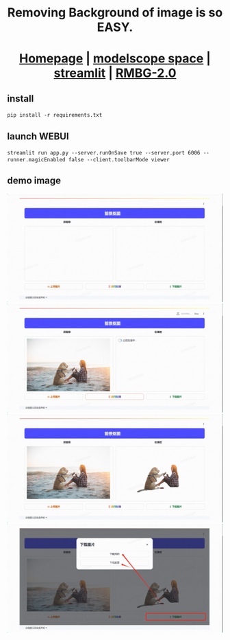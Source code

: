<div align="center">
<h1>
Removing Background of image is so EASY.
<h1>

<div>

[Homepage](https://github.com/LixiangHello/RemoveBackground) | [modelscope space](https://www.modelscope.cn/studios/Lixiang/RMBG-2.0/summary?header=default&fullWidth=false) | [streamlit](https://streamlit.io/) | [RMBG-2.0](https://github.com/Efrat-Taig/RMBG-2.0)

</div>

</div>


## install 
```shell
pip install -r requirements.txt
```
## launch WEBUI
```shell
streamlit run app.py --server.runOnSave true --server.port 6006 --runner.magicEnabled false --client.toolbarMode viewer
```

## demo image

<img alt="demo image" src="assets/demo1.png">
<img alt="demo image" src="assets/demo2.png">
<img alt="demo image" src="assets/demo3.png">
<img alt="demo image" src="assets/demo4.png">

